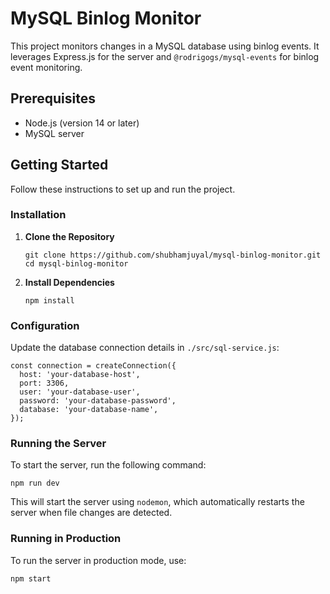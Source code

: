 <!DOCTYPE html>
<html lang="en">
<head>
  <meta charset="UTF-8">
  <meta name="viewport" content="width=device-width, initial-scale=1.0">
  <title>MySQL Binlog Monitor README</title>
</head>
<body>
  <h1>MySQL Binlog Monitor</h1>
  <p>This project monitors changes in a MySQL database using binlog events. It leverages Express.js for the server and <code>@rodrigogs/mysql-events</code> for binlog event monitoring.</p>

  <h2>Prerequisites</h2>
  <ul>
    <li>Node.js (version 14 or later)</li>
    <li>MySQL server</li>
  </ul>

  <h2>Getting Started</h2>
  <p>Follow these instructions to set up and run the project.</p>

  <h3>Installation</h3>
  <ol>
    <li>
      <strong>Clone the Repository</strong>
      <pre><code>git clone https://github.com/shubhamjuyal/mysql-binlog-monitor.git
cd mysql-binlog-monitor</code></pre>
    </li>
    <li>
      <strong>Install Dependencies</strong>
      <pre><code>npm install</code></pre>
    </li>
  </ol>

  <h3>Configuration</h3>
  <p>Update the database connection details in <code>./src/sql-service.js</code>:</p>
  <pre><code>const connection = createConnection({
  host: 'your-database-host',
  port: 3306,
  user: 'your-database-user',
  password: 'your-database-password',
  database: 'your-database-name',
});</code></pre>

  <h3>Running the Server</h3>
  <p>To start the server, run the following command:</p>
  <pre><code>npm run dev</code></pre>
  <p>This will start the server using <code>nodemon</code>, which automatically restarts the server when file changes are detected.</p>

  <h3>Running in Production</h3>
  <p>To run the server in production mode, use:</p>
  <pre><code>npm start</code></pre>
</body>
</html>

